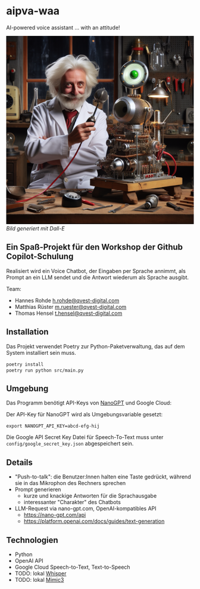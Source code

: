 # aipva-waa
AI-powered voice assistant ... with an attitude!

![aipva](./mysterious-machine.png)
*Bild generiert mit Dall-E*

## Ein Spaß-Projekt für den Workshop der Github Copilot-Schulung

Realisiert wird ein Voice Chatbot, der Eingaben per Sprache annimmt, als Prompt
an ein LLM sendet und die Antwort wiederum als Sprache ausgibt.

Team:
- Hannes Rohde <h.rohde@qvest-digital.com>
- Matthias Rüster <m.ruester@qvest-digital.com>
- Thomas Hensel <t.hensel@qvest-digital.com>

## Installation

Das Projekt verwendet Poetry zur Python-Paketverwaltung, das auf dem System installiert sein muss.

```shell
poetry install
poetry run python src/main.py
```

## Umgebung

Das Programm benötigt API-Keys von [NanoGPT](https://nano-gpt.com/api) und Google Cloud:

Der API-Key für NanoGPT wird als Umgebungsvariable gesetzt:

```shell
export NANOGPT_API_KEY=abcd-efg-hij
```

Die Google API Secret Key Datei für Speech-To-Text muss unter `config/google_secret_key.json` abgespeichert sein.


## Details

- "Push-to-talk": die Benutzer:Innen halten eine Taste gedrückt, während sie in das Mikrophon des Rechners sprechen
- Prompt generieren
  - kurze und knackige Antworten für die Sprachausgabe
  - interessanter "Charakter" des Chatbots
- LLM-Request via nano-gpt.com, OpenAI-kompatibles API
  - https://nano-gpt.com/api
  - https://platform.openai.com/docs/guides/text-generation

## Technologien
- Python
- OpenAI API
- Google Cloud Speech-to-Text, Text-to-Speech
- TODO: lokal [Whisper](https://github.com/openai/whisper)
- TODO: lokal [Mimic3](https://community.openconversational.ai/t/introducing-mimic-3/12256) 
